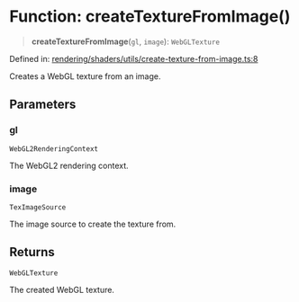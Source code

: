 # Function: createTextureFromImage()

> **createTextureFromImage**(`gl`, `image`): `WebGLTexture`

Defined in: [rendering/shaders/utils/create-texture-from-image.ts:8](https://github.com/Forge-Game-Engine/Forge/blob/4b66b21759bd3ab3aaf4c62b3e957c1bb43b7b58/src/rendering/shaders/utils/create-texture-from-image.ts#L8)

Creates a WebGL texture from an image.

## Parameters

### gl

`WebGL2RenderingContext`

The WebGL2 rendering context.

### image

`TexImageSource`

The image source to create the texture from.

## Returns

`WebGLTexture`

The created WebGL texture.
